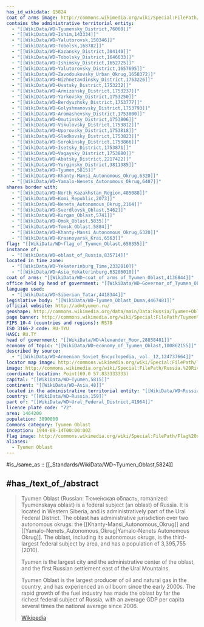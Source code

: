 ```yaml
---
has_id_wikidata: Q5824
coat of arms image: http://commons.wikimedia.org/wiki/Special:FilePath/Coat%20of%20Arms%20of%20Tyumen%20Oblast.svg
contains the administrative territorial entity:
  - "[[WikiData/WD~Tyumensky_District,76060]]"
  - "[[WikiData/WD~Ishim,143334]]"
  - "[[WikiData/WD~Yalutorovsk,150346]]"
  - "[[WikiData/WD~Tobolsk,168782]]"
  - "[[WikiData/WD~Kazansky_District,304140]]"
  - "[[WikiData/WD~Tobolsky_District,1646633]]"
  - "[[WikiData/WD~Ishimsky_District,1652725]]"
  - "[[WikiData/WD~Yalutorovsky_District,1657695]]"
  - "[[WikiData/WD~Zavodoukovsky_Urban_Okrug,1658372]]"
  - "[[WikiData/WD~Nizhnetavdinsky_District,1753226]]"
  - "[[WikiData/WD~Uvatsky_District,1753232]]"
  - "[[WikiData/WD~Armizonsky_District,1753237]]"
  - "[[WikiData/WD~Yarkovsky_District,1753250]]"
  - "[[WikiData/WD~Berdyuzhsky_District,1753777]]"
  - "[[WikiData/WD~Golyshmanovsky_District,1753793]]"
  - "[[WikiData/WD~Aromashevsky_District,1753800]]"
  - "[[WikiData/WD~Omutinsky_District,1753806]]"
  - "[[WikiData/WD~Vikulovsky_District,1753812]]"
  - "[[WikiData/WD~Uporovsky_District,1753818]]"
  - "[[WikiData/WD~Sladkovsky_District,1753823]]"
  - "[[WikiData/WD~Sorokinsky_District,1753866]]"
  - "[[WikiData/WD~Isetsky_District,1753871]]"
  - "[[WikiData/WD~Vagaysky_District,1753880]]"
  - "[[WikiData/WD~Abatsky_District,2217422]]"
  - "[[WikiData/WD~Yurginsky_District,3811385]]"
  - "[[WikiData/WD~Tyumen,5815]]"
  - "[[WikiData/WD~Khanty-Mansi_Autonomous_Okrug,6320]]"
  - "[[WikiData/WD~Yamalo-Nenets_Autonomous_Okrug,6407]]"
shares border with:
  - "[[WikiData/WD~North_Kazakhstan_Region,485088]]"
  - "[[WikiData/WD~Komi_Republic,2073]]"
  - "[[WikiData/WD~Nenets_Autonomous_Okrug,2164]]"
  - "[[WikiData/WD~Sverdlovsk_Oblast,5462]]"
  - "[[WikiData/WD~Kurgan_Oblast,5741]]"
  - "[[WikiData/WD~Omsk_Oblast,5835]]"
  - "[[WikiData/WD~Tomsk_Oblast,5884]]"
  - "[[WikiData/WD~Khanty-Mansi_Autonomous_Okrug,6320]]"
  - "[[WikiData/WD~Krasnoyarsk_Krai,6563]]"
flag: "[[WikiData/WD~flag_of_Tyumen_Oblast,658355]]"
instance of:
  - "[[WikiData/WD~oblast_of_Russia,835714]]"
located in time zone:
  - "[[WikiData/WD~Yekaterinburg_Time,2332010]]"
  - "[[WikiData/WD~Asia_Yekaterinburg,63286010]]"
coat of arms: "[[WikiData/WD~coat_of_arms_of_Tyumen_Oblast,4136844]]"
office held by head of government: "[[WikiData/WD~Governor_of_Tyumen_Oblast,4151344]]"
language used:
  - "[[WikiData/WD~Siberian_Tatar,4418344]]"
legislative body: "[[WikiData/WD~Tyumen_Oblast_Duma,4467481]]"
official website: http://admtyumen.ru/
geoshape: http://commons.wikimedia.org/data/main/Data:Russia/Tyumen+Oblast.map
page banner: http://commons.wikimedia.org/wiki/Special:FilePath/Tuymen%20Oblast%20RU%20banner.JPG
FIPS 10-4 (countries and regions): RS78
ISO 3166-2 code: RU-TYU
HASC: RU.TY
head of government: "[[WikiData/WD~Alexander_Moor,28858481]]"
economy of topic: "[[WikiData/WD~economy_of_Tyumen_Oblast,100862155]]"
described by source:
  - "[[WikiData/WD~Armenian_Soviet_Encyclopedia,_vol._12,124737664]]"
locator map image: http://commons.wikimedia.org/wiki/Special:FilePath/Tyumen%20in%20Russia%20%28%2BKhanty-Mansi%20%2BYamalo-Nenets%20hatched%29.svg
image: http://commons.wikimedia.org/wiki/Special:FilePath/Russia.%20River%20Ishim.%20Siberia.%20%D0%A0%D0%B5%D0%BA%D0%B0%20%D0%98%D1%88%D0%B8%D0%BC.%20-%20panoramio.jpg
coordinate location: Point(69.0 57.833333333)
capital: "[[WikiData/WD~Tyumen,5815]]"
continent: "[[WikiData/WD~Asia,48]]"
located in the administrative territorial entity: "[[WikiData/WD~Russia,159]]"
country: "[[WikiData/WD~Russia,159]]"
part of: "[[WikiData/WD~Ural_Federal_District,41964]]"
licence plate code: "72"
area: 1464200
population: 3890800
Commons category: Tyumen Oblast
inception: 1944-08-14T00:00:00Z
flag image: http://commons.wikimedia.org/wiki/Special:FilePath/Flag%20of%20Tyumen%20Oblast.svg
aliases:
  - Tyumen Oblast
---
```


#is_/same_as :: [[_Standards/WikiData/WD~Tyumen_Oblast,5824]] 


## #has_/text_of_/abstract 

> Tyumen Oblast (Russian: Тюме́нская о́бласть, romanized: Tyumenskaya oblast) 
> is a federal subject (an oblast) of Russia. 
> It is located in Western Siberia, and is administratively part of the Ural Federal District. 
> The oblast has administrative jurisdiction over two autonomous okrugs: 
> the [[Khanty-Mansi_Autonomous_Okrug]] and [[Yamalo-Nenets_Autonomous_Okrug|Yamalo-Nenets Autonomous Okrug]]. 
> The oblast, including its autonomous okrugs, is the third-largest federal subject by area, 
> and has a population of 3,395,755 (2010).
>
> Tyumen is the largest city and the administrative center of the oblast, 
> and the first Russian settlement east of the Ural Mountains.
>
> Tyumen Oblast is the largest producer of oil and natural gas in the country, 
> and has experienced an oil boom since the early 2000s. 
> The rapid growth of the fuel industry has made the oblast by far the richest federal subject of Russia, 
> with an average GDP per capita several times the national average since 2006.
>
> [Wikipedia](https://en.wikipedia.org/wiki/Tyumen%20Oblast) 


